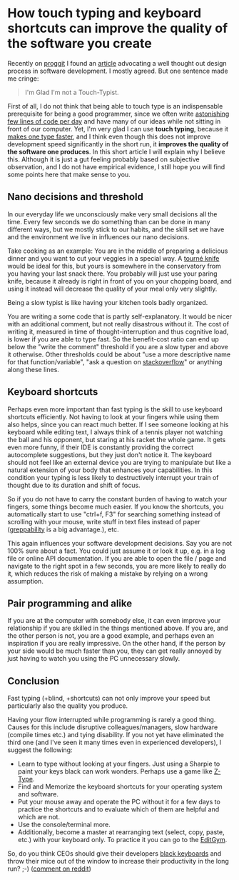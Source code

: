 # How touch typing and keyboard shortcuts can improve the quality of the software you create

Recently on [proggit](http://www.reddit.com/r/programming/comments/2nvt2w/the_case_for_slow_programming/) I found an [article](https://ventrellathing.wordpress.com/2013/06/18/the-case-for-slow-programming/) advocating a well thought out design process in software development. I mostly agreed. But one sentence made me cringe:

> I'm Glad I'm not a Touch-Typist.

First of all, I do not think that being able to touch type is an indispensable prerequisite for being a good programmer, since we often write [astonishing few lines of code per day](http://skeptics.stackexchange.com/questions/17224/do-professional-software-developers-write-an-average-of-10-lines-of-code-per-day) and have many of our ideas while not sitting in front of our computer. Yet, I'm very glad I can use **touch typing**, because it [makes one type faster](http://en.wikipedia.org/wiki/Touch_typing#Speed), and I think even though this does not improve development speed significantly in the short run, it **improves the quality of the software one produces**. In this short article I will explain why I believe this. Although it is just a gut feeling probably based on subjective observation, and I do not have empirical evidence, I still hope you will find some points here that make sense to you.

## Nano decisions and threshold

In our everyday life we unconsciously make very small decisions all the time. Every few seconds we do something than can be done in many different ways, but we mostly stick to our habits, and the skill set we have and the environment we live in influences our nano decisions.

Take cooking as an example: You are in the middle of preparing a delicious dinner and you want to cut your veggies in a special way. A [tourné knife](http://cooking.stackexchange.com/questions/37818/what-is-a-tourne-knife-used-for) would be ideal for this, but yours is somewhere in the conservatory from you having your last snack there. You probably will just use your paring knife, because it already is right in front of you on your chopping board, and using it instead will decrease the quality of your meal only very slightly.

Being a slow typist is like having your kitchen tools badly organized.

You are writing a some code that is partly self-explanatory. It would be nicer with an additional comment, but not really disastrous without it. The cost of writing it, measured in time of thought-interruption and thus cognitive load, is lower if you are able to type fast. So the benefit-cost ratio can end up below the "write the comment" threshold if you are a slow typer and above it otherwise. Other thresholds could be about "use a more descriptive name for that function/variable", "ask a question on [stackoverflow](http://stackoverflow.com)" or anything along these lines.


## Keyboard shortcuts

Perhaps even more important than fast typing is the skill to use keyboard shortcuts efficiently. Not having to look at your fingers while using them also helps, since you can react much better. If I see someone looking at his keyboard while editing text, I always think of a tennis player not watching the ball and his opponent, but staring at his racket the whole game. It gets even more funny, if their IDE is constantly providing the correct autocomplete suggestions, but they just don't notice it.
The keyboard should not feel like an external device you are trying to manipulate but like a natural extension of your body that enhances your capabilities.
In this condition your typing is less likely to destructively interrupt your train of thought due to its duration and shift of focus.


So if you do not have to carry the constant burden of having to watch your fingers, some things become much easier. If you know the shortcuts, you automatically start to use "ctrl+f, F3" for searching something instead of scrolling with your mouse, write stuff in text files instead of paper ([greppability](http://en.wiktionary.org/wiki/greppable) is a big advantage.), etc.

This again influences your software development decisions. Say you are not 100% sure about a fact. You could just assume it or look it up, e.g. in a log file or online API documentation. If you are able to open the file / page and navigate to the right spot in a few seconds, you are more likely to really do it, which reduces the risk of making a mistake by relying on a wrong assumption.


## Pair programming and alike

If you are at the computer with somebody else, it can even improve your relationship if you are skilled in the things mentioned above. If you are, and the other person is not, you are a good example, and perhaps even an inspiration if you are really impressive.
On the other hand, if the person by your side would be much faster than you, they can get really annoyed by just having to watch you using the PC unnecessary slowly.


## Conclusion

Fast typing (+blind, +shortcuts) can not only improve your speed but particularly also the quality you produce.

Having your flow interrupted while programming is rarely a good thing. Causes for this include disruptive colleagues/managers, slow hardware (compile times etc.) and tying disability. If you not yet have eliminated the third one (and I've seen it many times even in experienced developers), I suggest the following:

* Learn to type without looking at your fingers. Just using a Sharpie to paint your keys black can work wonders. Perhaps use a game like [Z-Type](http://phoboslab.org/ztype/).
* Find and Memorize the keyboard shortcuts for your operating system and software.
* Put your mouse away and operate the PC without it for a few days to practice the shortcuts and to evaluate which of them are helpful and which are not.
* Use the console/terminal more.
* Additionally, become a master at rearranging text (select, copy, paste, etc.) with your keyboard only. To practice it you can go to the [EditGym](http://www.editgym.com).


So, do you think CEOs should give their developers [black keyboards](http://www.daskeyboard.com/daskeyboard-4-ultimate/) and throw their mice out of the window to increase their productivity in the long run? ;-) ([comment on reddit](http://www.reddit.com/r/programming/comments/2q3uwe/how_touch_typing_and_keyboard_shortcuts_can/))